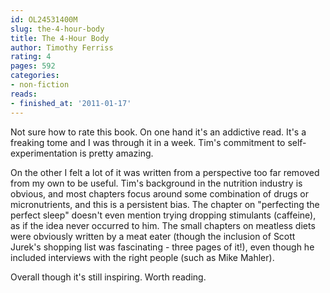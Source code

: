 ```yaml
---
id: OL24531400M
slug: the-4-hour-body
title: The 4-Hour Body
author: Timothy Ferriss
rating: 4
pages: 592
categories:
- non-fiction
reads:
- finished_at: '2011-01-17'
---
```

Not sure how to rate this book. On one hand it's an addictive read. It's a freaking tome and I was through it in a week. Tim's commitment to self-experimentation is pretty amazing.

On the other I felt a lot of it was written from a perspective too far removed from my own to be useful. Tim's background in the nutrition industry is obvious, and most chapters focus around some combination of drugs or micronutrients, and this is a persistent bias. The chapter on "perfecting the perfect sleep" doesn't even mention trying dropping stimulants (caffeine), as if the idea never occurred to him. The small chapters on meatless diets were obviously written by a meat eater (though the inclusion of Scott Jurek's shopping list was fascinating - three pages of it!), even though he included interviews with the right people (such as Mike Mahler).

Overall though it's still inspiring. Worth reading.
